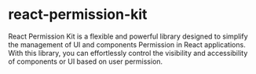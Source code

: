 # react-permission-kit
React Permission Kit is a flexible and powerful library designed to simplify the management of UI and components Permission in React applications. With this library, you can effortlessly control the visibility and accessibility of components or UI based on user permission.
